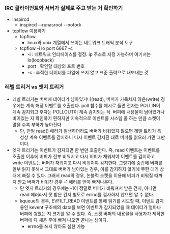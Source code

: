 ### IRC 클라이언트와 서버가 실제로 주고 받는 거 확인하기
- inspircd
	- inspircd --runasroot --nofork
- tcpflow 이용하기
	- tcpflow
		- linux와 unix 계열에서 쓰이는 네트워크 트래픽 분석 도구
	- tcpflow -i lo port 6667 -c
		- -i : 네트워크 인터페이스를 결정. ip 주소로 지정 가능하며 여기서는 lo(loopback)
		- port : 확인할 대상의 포트 번호
		- -c : 추적한 데이터를 파일에 쓰지 않고 표준 출력으로 내보내는 것
### 레벨 트리거 vs 엣지 트리거
- 레벨 트리거는 버퍼에 데이터가 남아있거나(read), 버퍼가 가득차지 않은(write) 경우에는 계속 해당 이벤트를 호출한다. poll 함수를 예시로 들면 전자는 POLLIN이 계속 감지되고 후자는 POLLOUT이 계속 감지되는 식. 버퍼에 내용물이 남아있거나 비어있는 지 확인하기 편하지만 지속적으로 이벤트를 시스템 콜 하는 만큼 소켓이 많을 수록 부하가 높아진다
	- 단, 만일 read() 에러가 발생하더라도 버퍼가 비워있지 않으면 레벨 트리거 특성상 계속 이벤트를 감지하니 다시 이벤트 감지된 대로 버퍼를 읽으러 가면 그만이다.
- 엣지 트리거는 이벤트가 감지되면 한 번만 호출한다. 즉, read 이벤트는 이벤트를 호출한 이후에 버퍼가 전부 비워지고 다시 버퍼가 채워져야 이벤트를 감지하고 write 이벤트는 버퍼가 채워지고 다시 비워져야 감지한다. 그렇기에 중간에 버퍼를 일부 읽지 못해서 그대로 버퍼가 남아있는 경우, 이를 감지하지 않기에 무한 대기 상태에 빠질 수 있다. 그래서 read의 경우, 논블럭 소켓을 이용해 버퍼가 비워질 때까지 받고 버퍼가 비워진 경우 -1 에러를 받아 빠져나온다.
	- 단 엣지 트리거의 경우에는 -1이 정말로 버퍼가 비워져서 받은 건지, 아니면 read 에러라서 못 받은 건지 별도로 errno를 검사하지 않으면 알 수 없다. 
	- kqueue의 경우, EVFILT_READ 이벤트를 통해 읽기를 시도할 때, 이벤트 감지용인 kevent 구조체의 data를 보면 이벤트가 감지되었을 때 데이터가 얼마나 버퍼에 쌓였는 지 크기를 알 수 있다. 즉, 소켓 버퍼의 내용물을 사용자가 제작한 버퍼에 다 채운 후에 빠져 나오면 끝나는 셈이다.
		- errno를 쓰지 않아도 실현 가능
